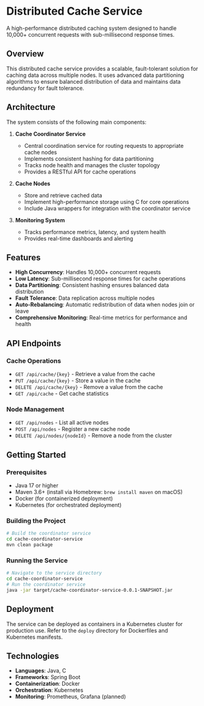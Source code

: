 # Distributed Cache Service

A high-performance distributed caching system designed to handle 10,000+ concurrent requests with sub-millisecond response times.

## Overview

This distributed cache service provides a scalable, fault-tolerant solution for caching data across multiple nodes. It uses advanced data partitioning algorithms to ensure balanced distribution of data and maintains data redundancy for fault tolerance.

## Architecture

The system consists of the following main components:

1. **Cache Coordinator Service**
   - Central coordination service for routing requests to appropriate cache nodes
   - Implements consistent hashing for data partitioning
   - Tracks node health and manages the cluster topology
   - Provides a RESTful API for cache operations

2. **Cache Nodes**
   - Store and retrieve cached data
   - Implement high-performance storage using C for core operations
   - Include Java wrappers for integration with the coordinator service

3. **Monitoring System**
   - Tracks performance metrics, latency, and system health
   - Provides real-time dashboards and alerting

## Features

- **High Concurrency**: Handles 10,000+ concurrent requests
- **Low Latency**: Sub-millisecond response times for cache operations
- **Data Partitioning**: Consistent hashing ensures balanced data distribution
- **Fault Tolerance**: Data replication across multiple nodes
- **Auto-Rebalancing**: Automatic redistribution of data when nodes join or leave
- **Comprehensive Monitoring**: Real-time metrics for performance and health

## API Endpoints

### Cache Operations

- `GET /api/cache/{key}` - Retrieve a value from the cache
- `PUT /api/cache/{key}` - Store a value in the cache
- `DELETE /api/cache/{key}` - Remove a value from the cache
- `GET /api/cache` - Get cache statistics

### Node Management

- `GET /api/nodes` - List all active nodes
- `POST /api/nodes` - Register a new cache node
- `DELETE /api/nodes/{nodeId}` - Remove a node from the cluster

## Getting Started

### Prerequisites

- Java 17 or higher
- Maven 3.6+ (install via Homebrew: `brew install maven` on macOS)
- Docker (for containerized deployment)
- Kubernetes (for orchestrated deployment)

### Building the Project

```bash
# Build the coordinator service
cd cache-coordinator-service
mvn clean package
```

### Running the Service

```bash
# Navigate to the service directory
cd cache-coordinator-service
# Run the coordinator service
java -jar target/cache-coordinator-service-0.0.1-SNAPSHOT.jar
```

## Deployment

The service can be deployed as containers in a Kubernetes cluster for production use. Refer to the `deploy` directory for Dockerfiles and Kubernetes manifests.

## Technologies

- **Languages**: Java, C
- **Frameworks**: Spring Boot
- **Containerization**: Docker
- **Orchestration**: Kubernetes
- **Monitoring**: Prometheus, Grafana (planned) 
